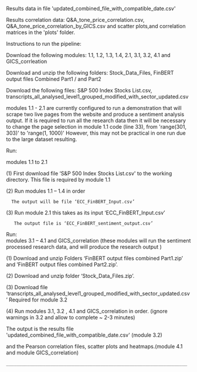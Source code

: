 Results data in file 'updated_combined_file_with_compatible_date.csv'

Results correlation data: Q&A_tone_price_correlation.csv, Q&A_tone_price_correlation_by_GICS.csv 
and scatter plots,and correlation matrices in the 'plots' folder.


Instructions to run the pipeline:

Download the following modules: 1.1, 1.2, 1.3, 1.4, 2.1, 3.1, 3.2, 4.1 and GICS_corrleation  

Download and unzip the following folders: Stock_Data_Files, FinBERT output files Combined Part1 / and Part2

Download the following files: S&P 500 Index Stocks List.csv, transcripts_all_analysed_level1_grouped_modified_with_sector_updated.csv

modules 1.1 - 2.1 are currently configured to run a demonstration that will scrape two live pages from the website and 
produce a sentiment analysis output. 
If it is required to run all the research data then it will be necessary 
to change the page selection in module 1.1 code (line 33), from 'range(301, 303)' to 'range(1, 1000)' 
However, this may not be practical in one run due to the large dataset resulting.


Run:

modules 1.1 to 2.1

(1) First download file ‘S&P 500 Index Stocks List.csv' to the working directory. This file is required by module 1.1

(2) Run modules 1.1 – 1.4 in order

      The output will be file ‘ECC_FinBERT_Input.csv’
      
(3) Run module 2.1 this takes as its input ‘ECC_FinBERT_Input.csv’

       The output file is ‘ECC_FinBERT_sentiment_output.csv’
       

Run:       
modules 3.1 – 4.1 and GICS_correlation (these modules will run the sentiment processed research data, and will produce the research output )

(1) Download and unzip Folders ‘FinBERT output files combined Part1.zip’ and ’FinBERT output files combined Part2.zip’.

(2)  Download and unzip folder ‘Stock_Data_Files.zip’.

(3)  Download file ‘transcripts_all_analysed_level1_grouped_modified_with_sector_updated.csv’ Required for module 3.2

(4) Run modules 3.1, 3.2 , 4.1 and GICS_correlation in order. (ignore warnings in 3.2 and allow to complete ~ 2-3 minutes)


The output is the results file 'updated_combined_file_with_compatible_date.csv' (module 3.2)

and the Pearson correlation files, scatter plots and heatmaps.(module 4.1 and module GICS_correlation)

    _____________________________________________________________________
